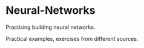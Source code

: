 # Neural-Networks
Practising building neural networks.

Practical examples, exercises from different sources.
